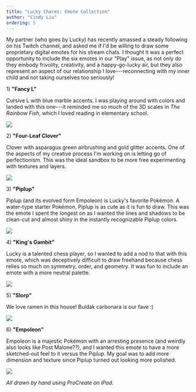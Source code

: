 ```yaml
---
title: "Lucky Charms: Emote Collection"
author: "Cindy Liu"
ordering: 5
---
```


My partner (who goes by Lucky) has recently amassed a steady following on his Twitch channel, and asked me if I'd be willing to draw some proprietary digital emotes for his stream chats. I thought it was a perfect opportunity to include the six emotes in our "Play" issue, as not only do they embody frivolity, creativity, and a happy-go-lucky air, but they also represent an aspect of our relationship I love---reconnecting with my inner child and not taking ourselves too seriously!

1) **"Fancy L"**

Cursive L with blue marble accents. I was playing around with colors and landed with this one---it reminded me so much of the 3D scales in *The Rainbow Fish*, which I loved reading in elementary school.

![](/assets/images/zine/z7/fancy-l.png)

2) **"Four-Leaf Clover"**

Clover with asparagus green airbrushing and gold glitter accents. One of the aspects of my creative process I'm working on is letting go of perfectionism. This was the ideal sandbox to be more free experimenting with textures and layers.

![](/assets/images/zine/z7/lucky-four-leaf-clover.png)

3) **"Piplup"**

Piplup (and its evolved form Empoleon) is Lucky's favorite Pokémon. A water-type starter Pokémon, Piplup is as cute as it is fun to draw. This was the emote I spent the longest on as I wanted the lines and shadows to be clean-cut and almost shiny in the instantly recognizable Piplup colors.

![](/assets/images/zine/z7/piplup.jpg)

4) **"King's Gambit"**

Lucky is a talented chess player, so I wanted to add a nod to that with this emote, which was deceptively difficult to draw freehand because chess relies so much on symmetry, order, and geometry. It was fun to include an emote with a more neutral palette.

![](/assets/images/zine/z7/king-chess-piece.jpg)

5) **"Slorp"**

We love ramen in this house! Buldak carbonara is our fave :)

![](/assets/images/zine/z7/ramen-bowl.jpg)

6) **"Empoleon"**

Empoleon is a majestic Pokémon with an arresting presence (and weirdly also looks like Post Malone??), and I wanted this emote to have a more sketched-out feel to it versus the Piplup. My goal was to add more dimension and texture since Piplup turned out looking more polished.

![](/assets/images/zine/z7/empoleon.jpg)

_All drawn by hand using ProCreate on iPad._
